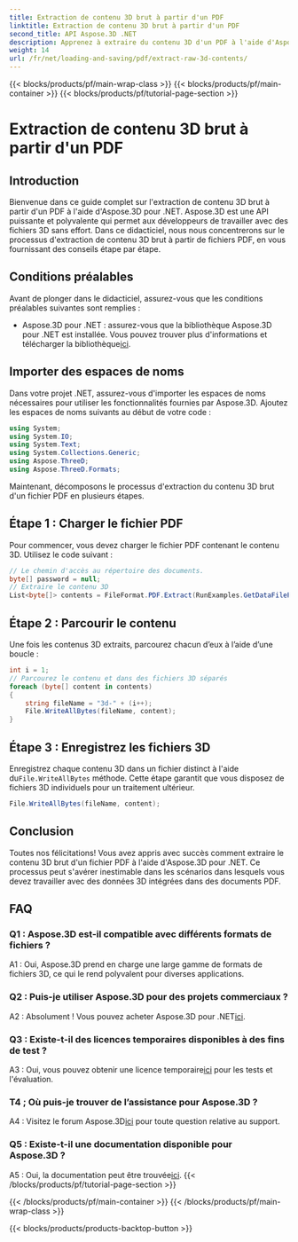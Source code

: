 ```yaml
---
title: Extraction de contenu 3D brut à partir d'un PDF
linktitle: Extraction de contenu 3D brut à partir d'un PDF
second_title: API Aspose.3D .NET
description: Apprenez à extraire du contenu 3D d'un PDF à l'aide d'Aspose.3D pour .NET. Guide étape par étape avec des exemples de code.
weight: 14
url: /fr/net/loading-and-saving/pdf/extract-raw-3d-contents/
---
```


{{< blocks/products/pf/main-wrap-class >}}
{{< blocks/products/pf/main-container >}}
{{< blocks/products/pf/tutorial-page-section >}}

# Extraction de contenu 3D brut à partir d'un PDF

## Introduction

Bienvenue dans ce guide complet sur l'extraction de contenu 3D brut à partir d'un PDF à l'aide d'Aspose.3D pour .NET. Aspose.3D est une API puissante et polyvalente qui permet aux développeurs de travailler avec des fichiers 3D sans effort. Dans ce didacticiel, nous nous concentrerons sur le processus d'extraction de contenu 3D brut à partir de fichiers PDF, en vous fournissant des conseils étape par étape.

## Conditions préalables

Avant de plonger dans le didacticiel, assurez-vous que les conditions préalables suivantes sont remplies :

-  Aspose.3D pour .NET : assurez-vous que la bibliothèque Aspose.3D pour .NET est installée. Vous pouvez trouver plus d'informations et télécharger la bibliothèque[ici](https://releases.aspose.com/3d/net/).

## Importer des espaces de noms

Dans votre projet .NET, assurez-vous d'importer les espaces de noms nécessaires pour utiliser les fonctionnalités fournies par Aspose.3D. Ajoutez les espaces de noms suivants au début de votre code :

```csharp
using System;
using System.IO;
using System.Text;
using System.Collections.Generic;
using Aspose.ThreeD;
using Aspose.ThreeD.Formats;
```

Maintenant, décomposons le processus d'extraction du contenu 3D brut d'un fichier PDF en plusieurs étapes.

## Étape 1 : Charger le fichier PDF

Pour commencer, vous devez charger le fichier PDF contenant le contenu 3D. Utilisez le code suivant :

```csharp
// Le chemin d'accès au répertoire des documents.
byte[] password = null;
// Extraire le contenu 3D
List<byte[]> contents = FileFormat.PDF.Extract(RunExamples.GetDataFilePath("House_Design.pdf"), password);
```

## Étape 2 : Parcourir le contenu

Une fois les contenus 3D extraits, parcourez chacun d’eux à l’aide d’une boucle :

```csharp
int i = 1;
// Parcourez le contenu et dans des fichiers 3D séparés
foreach (byte[] content in contents)
{
    string fileName = "3d-" + (i++);
    File.WriteAllBytes(fileName, content);
}
```

## Étape 3 : Enregistrez les fichiers 3D

 Enregistrez chaque contenu 3D dans un fichier distinct à l'aide du`File.WriteAllBytes` méthode. Cette étape garantit que vous disposez de fichiers 3D individuels pour un traitement ultérieur.

```csharp
File.WriteAllBytes(fileName, content);
```

## Conclusion

Toutes nos félicitations! Vous avez appris avec succès comment extraire le contenu 3D brut d'un fichier PDF à l'aide d'Aspose.3D pour .NET. Ce processus peut s'avérer inestimable dans les scénarios dans lesquels vous devez travailler avec des données 3D intégrées dans des documents PDF.

## FAQ

### Q1 : Aspose.3D est-il compatible avec différents formats de fichiers ?

A1 : Oui, Aspose.3D prend en charge une large gamme de formats de fichiers 3D, ce qui le rend polyvalent pour diverses applications.

### Q2 : Puis-je utiliser Aspose.3D pour des projets commerciaux ?

 A2 : Absolument ! Vous pouvez acheter Aspose.3D pour .NET[ici](https://purchase.aspose.com/buy).

### Q3 : Existe-t-il des licences temporaires disponibles à des fins de test ?

 A3 : Oui, vous pouvez obtenir une licence temporaire[ici](https://purchase.aspose.com/temporary-license/) pour les tests et l'évaluation.

### T4 ; Où puis-je trouver de l’assistance pour Aspose.3D ?

 A4 : Visitez le forum Aspose.3D[ici](https://forum.aspose.com/c/3d/18) pour toute question relative au support.

### Q5 : Existe-t-il une documentation disponible pour Aspose.3D ?

 A5 : Oui, la documentation peut être trouvée[ici](https://reference.aspose.com/3d/net/).
{{< /blocks/products/pf/tutorial-page-section >}}

{{< /blocks/products/pf/main-container >}}
{{< /blocks/products/pf/main-wrap-class >}}

{{< blocks/products/products-backtop-button >}}
